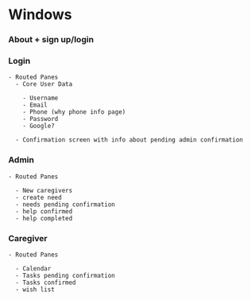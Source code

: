 # Windows

### About + sign up/login

### Login
    
    - Routed Panes
      - Core User Data
        
        - Username
        - Email
        - Phone (why phone info page)
        - Password
        - Google?
      
      - Confirmation screen with info about pending admin confirmation

### Admin
    
    - Routed Panes
      
      - New caregivers
      - create need
      - needs pending confirmation
      - help confirmed
      - help completed

### Caregiver

    - Routed Panes
    
      - Calendar
      - Tasks pending confirmation
      - Tasks confirmed
      - wish list


